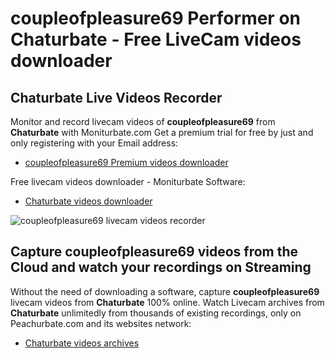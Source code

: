# coupleofpleasure69 Performer on Chaturbate - Free LiveCam videos downloader

## Chaturbate Live Videos Recorder

Monitor and record livecam videos of **coupleofpleasure69** from **Chaturbate** with Moniturbate.com
Get a premium trial for free by just and only registering with your Email address:
* [coupleofpleasure69 Premium videos downloader](https://moniturbate.com/request-demo-licence-key.html)

Free livecam videos downloader - Moniturbate Software:
* [Chaturbate videos downloader](https://moniturbate.com/moniturbate-download-software.html)

![coupleofpleasure69 livecam videos recorder](https://peachurnet.com/templates/moniturbate-software.png)


## Capture coupleofpleasure69 videos from the Cloud and watch your recordings on Streaming

Without the need of downloading a software, capture **coupleofpleasure69** livecam videos from **Chaturbate** 100% online.
Watch Livecam archives from **Chaturbate** unlimitedly from thousands of existing recordings, only on Peachurbate.com and its websites network:
* [Chaturbate videos archives](https://peachurnet.com/)